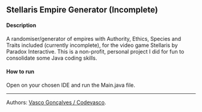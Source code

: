 ## **Stellaris Empire Generator** (Incomplete)

#### Description

A randomiser/generator of empires with Authority, Ethics, Species and Traits included (currently incomplete), for the video game Stellaris by Paradox Interactive. This is a non-profit, personal project I did for fun to consolidate some Java coding skills.

#### **How to run**

Open on your chosen IDE and run the Main.java file.

____
Authors: [Vasco Gonçalves / Codevasco](https://www.linkedin.com/in/vascofg99/).